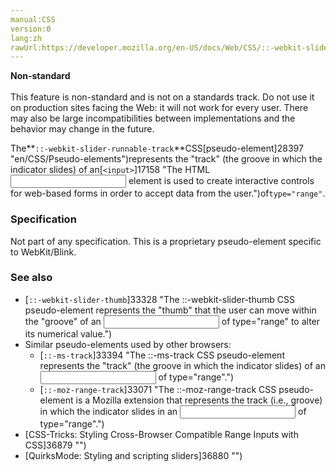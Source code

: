 ```yaml
---
manual:CSS
version:0
lang:zh
rawUrl:https://developer.mozilla.org/en-US/docs/Web/CSS/::-webkit-slider-runnable-track
---
```






**Non-standard**<br></br>This feature is non-standard and is not on a standards track. Do not use it on production sites facing the Web: it will not work for every user. There may also be large incompatibilities between implementations and the behavior may change in the future.





The**`::-webkit-slider-runnable-track`**CSS[pseudo-element]28397 "en/CSS/Pseudo-elements")represents the &quot;track&quot; (the groove in which the indicator slides) of an[`<input>`]17158 "The HTML <input> element is used to create interactive controls for web-based forms in order to accept data from the user.")of`type="range"`.


### Specification<a name="Specification"></a>


Not part of any specification. This is a proprietary pseudo-element specific to WebKit/Blink.


### See also<a name="See_also"></a>

* [`::-webkit-slider-thumb`]33328 "The ::-webkit-slider-thumb CSS pseudo-element represents the "thumb" that the user can move within the "groove" of an <input> of type="range" to alter its numerical value.")
* Similar pseudo-elements used by other browsers:
	* [`::-ms-track`]33394 "The ::-ms-track CSS pseudo-element represents the "track" (the groove in which the indicator slides) of an <input> of type="range".")
	* [`::-moz-range-track`]33071 "The ::-moz-range-track CSS pseudo-element is a Mozilla extension that represents the track (i.e., groove) in which the indicator slides in an <input> of type="range".")
* [CSS-Tricks: Styling Cross-Browser Compatible Range Inputs with CSS]36879 "")
* [QuirksMode: Styling and scripting sliders]36880 "")




